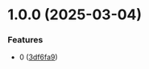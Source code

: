# 1.0.0 (2025-03-04)


### Features

* 0 ([3df6fa9](https://github.com/username/git-extended/commit/3df6fa9445096d94f196a1963d017c965bc1b94e))



